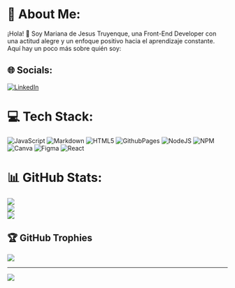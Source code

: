 # 💫 About Me:
¡Hola! 👋 Soy Mariana de Jesus Truyenque, una Front-End Developer con una actitud alegre y un enfoque positivo hacia el aprendizaje constante. Aquí hay un poco más sobre quién soy:

## 🌐 Socials:
[![LinkedIn](https://img.shields.io/badge/LinkedIn-%230077B5.svg?logo=linkedin&logoColor=white)](https://linkedin.com/in/www.linkedin.com/in/mariana-truyenque) 

# 💻 Tech Stack:
![JavaScript](https://img.shields.io/badge/javascript-%23323330.svg?style=for-the-badge&logo=javascript&logoColor=%23F7DF1E) ![Markdown](https://img.shields.io/badge/markdown-%23000000.svg?style=for-the-badge&logo=markdown&logoColor=white) ![HTML5](https://img.shields.io/badge/html5-%23E34F26.svg?style=for-the-badge&logo=html5&logoColor=white) ![GithubPages](https://img.shields.io/badge/github%20pages-121013?style=for-the-badge&logo=github&logoColor=white) ![NodeJS](https://img.shields.io/badge/node.js-6DA55F?style=for-the-badge&logo=node.js&logoColor=white) ![NPM](https://img.shields.io/badge/NPM-%23CB3837.svg?style=for-the-badge&logo=npm&logoColor=white) ![Canva](https://img.shields.io/badge/Canva-%2300C4CC.svg?style=for-the-badge&logo=Canva&logoColor=white) ![Figma](https://img.shields.io/badge/figma-%23F24E1E.svg?style=for-the-badge&logo=figma&logoColor=white) ![React](https://img.shields.io/badge/react-%2320232a.svg?style=for-the-badge&logo=react&logoColor=%2361DAFB)
# 📊 GitHub Stats:
![](https://github-readme-stats.vercel.app/api?username=marianadJesus&theme=dark&hide_border=false&include_all_commits=false&count_private=false)<br/>
![](https://github-readme-streak-stats.herokuapp.com/?user=marianadJesus&theme=dark&hide_border=false)<br/>
![](https://github-readme-stats.vercel.app/api/top-langs/?username=marianadJesus&theme=dark&hide_border=false&include_all_commits=false&count_private=false&layout=compact)

## 🏆 GitHub Trophies
![](https://github-profile-trophy.vercel.app/?username=marianadJesus&theme=monokai&no-frame=false&no-bg=true&margin-w=4)

---
[![](https://visitcount.itsvg.in/api?id=marianadJesus&icon=0&color=0)](https://visitcount.itsvg.in)

<!-- Proudly created with GPRM ( https://gprm.itsvg.in ) -->
